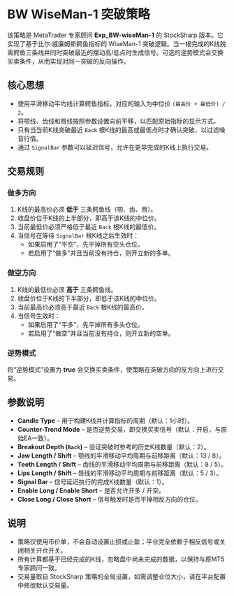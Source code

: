 # BW WiseMan-1 突破策略

该策略是 MetaTrader 专家顾问 **Exp_BW-wiseMan-1** 的 StockSharp 版本。它实现了基于比尔·威廉姆斯鳄鱼指标的 WiseMan-1 突破逻辑。当一根完成的K线脱离鳄鱼三条线并同时突破最近的摆动高/低点时生成信号。可选的逆势模式会交换买卖条件，从而实现对同一突破的反向操作。

## 核心思想
- 使用平滑移动平均线计算鳄鱼指标，对应的输入为中位价 `(最高价 + 最低价) / 2`。
- 将颚线、齿线和唇线按照参数设置向前平移，以匹配原始指标的显示方式。
- 只有当当前K线突破最近 `Back` 根K线的最高或最低点时才确认突破，以过滤噪音行情。
- 通过 `SignalBar` 参数可以延迟信号，允许在更早完成的K线上执行交易。

## 交易规则
### 做多方向
1. K线的最高价必须 **低于** 三条鳄鱼线（颚、齿、唇）。
2. 收盘价位于K线的上半部分，即高于该K线的中位价。
3. 当前最低价必须严格低于最近 `Back` 根K线的最低价。
4. 当信号在等待 `SignalBar` 根K线之后生效时：
   - 如果启用了“平空”，先平掉所有空头仓位。
   - 若启用了“做多”并且当前没有持仓，则开立新的多单。

### 做空方向
1. K线的最低价必须 **高于** 三条鳄鱼线。
2. 收盘价位于K线的下半部分，即低于该K线的中位价。
3. 当前最高价必须高于最近 `Back` 根K线的最高价。
4. 当信号生效时：
   - 如果启用了“平多”，先平掉所有多头仓位。
   - 若启用了“做空”并且当前没有持仓，则开立新的空单。

### 逆势模式
将“逆势模式”设置为 **true** 会交换买卖条件，使策略在突破方向的反方向上进行交易。

## 参数说明
- **Candle Type** – 用于构建K线并计算指标的周期（默认：1小时）。
- **Counter-Trend Mode** – 是否逆势交易，即交换买卖信号（默认：开启，与原始EA一致）。
- **Breakout Depth (`Back`)** – 验证突破时参考的历史K线数量（默认：2）。
- **Jaw Length / Shift** – 颚线的平滑移动平均周期与前移距离（默认：13 / 8）。
- **Teeth Length / Shift** – 齿线的平滑移动平均周期与前移距离（默认：8 / 5）。
- **Lips Length / Shift** – 唇线的平滑移动平均周期与前移距离（默认：5 / 3）。
- **Signal Bar** – 信号延迟执行的完成K线数量（默认：1）。
- **Enable Long / Enable Short** – 是否允许开多 / 开空。
- **Close Long / Close Short** – 信号触发时是否平掉相反方向的仓位。

## 说明
- 策略仅使用市价单，不会自动设置止损或止盈；平仓完全依赖于相反信号或关闭相关开仓开关。
- 所有计算都基于已经完成的K线，忽略盘中尚未完成的数据，以保持与原MT5专家顾问一致。
- 交易量取自 StockSharp 策略的全局设置，如需调整仓位大小，请在平台配置中修改默认交易量。
